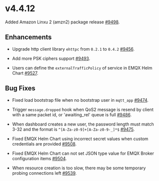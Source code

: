 # v4.4.12

Added Amazon Linxu 2 (amzn2) package release [#9498](https://github.com/emqx/emqx/pull/9498).

## Enhancements

- Upgrade http client library `ehttpc` from `0.2.1` to `0.4.2` [#9456](https://github.com/emqx/emqx/pull/9456).

- Add more PSK ciphers support [#9493](https://github.com/emqx/emqx/pull/9493).

- Users can define the `externalTrafficPolicy` of service in EMQX Helm Chart [#9527](https://github.com/emqx/emqx/pull/9527).

## Bug Fixes

- Fixed load bootstrap file when no bootstrap user in `mqtt_app` [#9474](https://github.com/emqx/emqx/pull/9474).

- Trigger `message.dropped` hook when QoS2 message is resend by client with a same packet id, or 'awaiting_rel' queue is full [#9486](https://github.com/emqx/emqx/pull/9486).

- When dashboard creates a new user, the password length must match 3-32 and the format is `^[A-Za-z0-9]+[A-Za-z0-9-_]*$` [#9475](https://github.com/emqx/emqx-enterprise/pull/9475).

- Fixed EMQX Helm Chart using incorrect secret values when custom credentials are provided [#9508](https://github.com/emqx/emqx/pull/9508).

- Fixed EMQX Helm Chart can not set JSON type value for EMQX Broker configuration items [#9504](https://github.com/emqx/emqx/pull/9504).

- When resource creation is too slow, there may be some temporary probing connections left [#9539](https://github.com/emqx/emqx/pull/9539).
